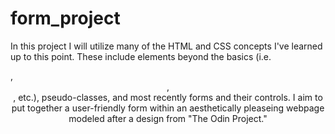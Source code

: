 # form_project

In this project I will utilize many of the HTML and CSS concepts I've learned up to this point. These include elements beyond the basics (i.e. <div>, <header>, <main>, etc.), pseudo-classes, and most recently forms and their controls. I aim to put together a user-friendly form within an aesthetically pleaseing webpage modeled after a design from "The Odin Project."